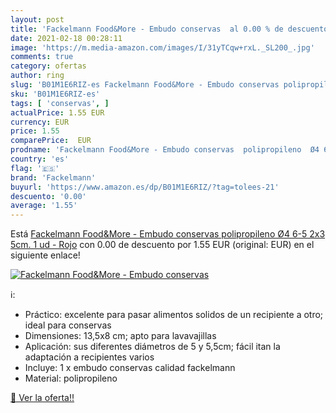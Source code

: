 ```yaml
---
layout: post
title: 'Fackelmann Food&More - Embudo conservas  al 0.00 % de descuento'
date: 2021-02-18 00:28:11
image: 'https://m.media-amazon.com/images/I/31yTCqw+rxL._SL200_.jpg'
comments: true
category: ofertas
author: ring
slug: 'B01M1E6RIZ-es Fackelmann Food&More - Embudo conservas polipropileno Ø4...'
sku: 'B01M1E6RIZ-es'
tags: [ 'conservas', ]
actualPrice: 1.55 EUR
currency: EUR
price: 1.55
comparePrice:  EUR
prodname: 'Fackelmann Food&More - Embudo conservas  polipropileno  Ø4 6-5 2x3 5cm. 1 ud - Rojo'
country: 'es'
flag: '🇪🇸'
brand: 'Fackelmann'
buyurl: 'https://www.amazon.es/dp/B01M1E6RIZ/?tag=tolees-21'
descuento: '0.00'
average: '1.55'
---
```


Está [Fackelmann Food&More - Embudo conservas  polipropileno  Ø4 6-5 2x3 5cm. 1 ud - Rojo](https://www.amazon.es/dp/B01M1E6RIZ/?tag=tolees-21) con 0.00 de descuento por 1.55 EUR (original:  EUR) en el siguiente enlace!

[![Fackelmann Food&More - Embudo conservas ](https://m.media-amazon.com/images/I/31yTCqw+rxL._SL200_.jpg)](https://www.amazon.es/dp/B01M1E6RIZ/?tag=tolees-21)

ℹ️:

- Práctico: excelente para pasar alimentos solidos de un recipiente a otro; ideal para conservas
- Dimensiones: 13,5x8 cm; apto para lavavajillas
- Aplicación: sus diferentes diámetros de 5 y 5,5cm; fácil itan la adaptación a recipientes varios
- Incluye: 1 x embudo conservas calidad fackelmann
- Material: polipropileno

[🛒 Ver la oferta!!](https://www.amazon.es/dp/B01M1E6RIZ/?tag=tolees-21)
